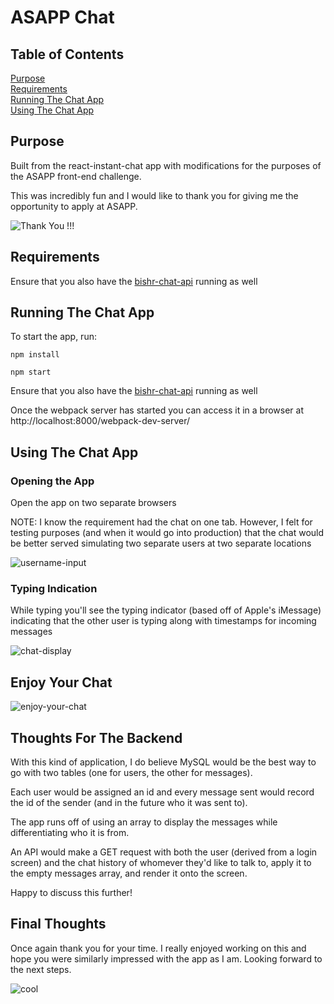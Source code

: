# ASAPP Chat

## Table of Contents

[Purpose](#purpose)<br />
[Requirements](#requirements)<br />
[Running The Chat App](#running-the-app)<br />
[Using The Chat App](#running-the-app)<br />

## Purpose

Built from the react-instant-chat app with modifications for the purposes of the ASAPP front-end challenge.

This was incredibly fun and I would like to thank you for giving me the opportunity to apply at ASAPP.

![Thank You !!!](https://giphy.com/gifs/kiss-brad-pitt-thank-you-yoJC2El7xJkYCadlWE)

## Requirements

Ensure that you also have the [bishr-chat-api](https://github.com/abishr12/bishr-chat-api) running as well

## Running The Chat App

To start the app, run:

```
npm install

npm start
```

Ensure that you also have the [bishr-chat-api](https://github.com/abishr12/bishr-chat-api) running as well

Once the webpack server has started you can access it in a browser at http://localhost:8000/webpack-dev-server/

## Using The Chat App

### Opening the App

Open the app on two separate browsers

NOTE: I know the requirement had the chat on one tab. However, I felt for testing purposes (and when it would go into production) that the chat would be better served simulating two separate users at two separate locations

![username-input](https://media.giphy.com/media/xUOwGoYWWkpzNPdJ1C/giphy.gif)

### Typing Indication

While typing you'll see the typing indicator (based off of Apple's iMessage) indicating that the other user is typing along with timestamps for incoming messages

![chat-display](https://media.giphy.com/media/xUOwGoYWWkpzNPdJ1C/giphy.gif)

## Enjoy Your Chat

![enjoy-your-chat](https://media.giphy.com/media/pSpmpxFxFwDpC/giphy.gif)

<!-- ## Tutorial

Check out the tutorial on the CoderFactory blog here:
[You Can Build an FB Messenger Style Chat App with ReactJs - Here's How!](https://www.coderfactoryacademy.edu.au/posts/how-you-can-build-facebook-messenger-chat-app-with-reactjs)

![Finished react chat app](https://s17.postimg.org/40klqu39r/20160918_123011_capture.gif) -->

## Thoughts For The Backend

With this kind of application, I do believe MySQL would be the best way to go with two tables (one for users, the other for messages).

Each user would be assigned an id and every message sent would record the id of the sender (and in the future who it was sent to).

The app runs off of using an array to display the messages while differentiating who it is from.

An API would make a GET request with both the user (derived from a login screen) and the chat history of whomever they'd like to talk to, apply it to the empty messages array, and render it onto the screen.

Happy to discuss this further!

## Final Thoughts

Once again thank you for your time. I really enjoyed working on this and hope you were similarly impressed with the app as I am. Looking forward to the next steps.

![cool](https://media.giphy.com/media/XreQmk7ETCak0/giphy.gif)

